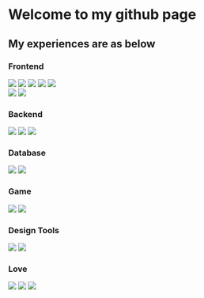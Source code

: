 # Welcome to my github page

## My experiences are as below

### Frontend

   <img src="https://img.shields.io/badge/html5-E34F26?style=for-the-badge&logo=html5&logoColor=black">
   <img src="https://img.shields.io/badge/css-663399?style=for-the-badge&logo=css&logoColor=black">
   <img src="https://img.shields.io/badge/sass-CC6699?style=for-the-badge&logo=sass&logoColor=white">
   <img src="https://img.shields.io/badge/javascript-F7DF1E?style=for-the-badge&logo=javascript&logoColor=black">
   <img src="https://img.shields.io/badge/typescript-3178C6?style=for-the-badge&logo=typescript&logoColor=white">
    <br>
   <img src="https://img.shields.io/badge/react-61DAFB?style=for-the-badge&logo=react&logoColor=black">
   <img src="https://img.shields.io/badge/next.js-000000?style=for-the-badge&logo=nextdotjs&logoColor=white">

### Backend

   <img src="https://img.shields.io/badge/python-3776AB?style=for-the-badge&logo=python&logoColor=white">
   <img src="https://img.shields.io/badge/django-092E20?style=for-the-badge&logo=django&logoColor=white">
   <img src="https://img.shields.io/badge/supabase-3FCF8E?style=for-the-badge&logo=supabase&logoColor=white">

### Database

   <img src="https://img.shields.io/badge/postgresql-4169E1?style=for-the-badge&logo=postgresql&logoColor=white">
   <img src="https://img.shields.io/badge/mongodb-47A248?style=for-the-badge&logo=mongodb&logoColor=white">

### Game

   <img src="https://img.shields.io/badge/unity-FFFFFF?style=for-the-badge&logo=unity&logoColor=black">  
   <img src="https://img.shields.io/badge/csharp-9b6dd7?style=for-the-badge&logo=cplusplus&logoColor=white">

<!-- ### Version Control

  <img src="https://img.shields.io/badge/git-F05032?style=for-the-badge&logo=git&logoColor=white">
  <img src="https://img.shields.io/badge/gitlfs-F64935?style=for-the-badge&logo=gitlfs&logoColor=white">
  <img src="https://img.shields.io/badge/github-181717?style=for-the-badge&logo=github&logoColor=white"> -->

<!-- ### Cloud Services

  <img src="https://img.shields.io/badge/amazonec2-FF9900?style=for-the-badge&logo=amazonec2&logoColor=white">
  <img src="https://img.shields.io/badge/amazons3-569A31?style=for-the-badge&logo=amazons3&logoColor=white">
  <img src="https://img.shields.io/badge/awslambda-FF9900?style=for-the-badge&logo=awslambda&logoColor=white"> -->

### Design Tools

  <img src="https://img.shields.io/badge/figma-F24E1E?style=for-the-badge&logo=figma&logoColor=white">
  <img src="https://img.shields.io/badge/canva-00C4CC?style=for-the-badge&logo=canva&logoColor=white">

### Love

  <img src="https://img.shields.io/badge/firefoxbrowser-FF7139?style=for-the-badge&logo=firefoxbrowser&logoColor=white">
  <img src="https://img.shields.io/badge/spotify-1ED760?style=for-the-badge&logo=spotify&logoColor=white">
  <img src="https://img.shields.io/badge/tidal-000000?style=for-the-badge&logo=tidal&logoColor=white">

<!--
**6puritans9/6puritans9** is a ✨ _special_ ✨ repository because its `README.md` (this file) appears on your GitHub profile.

Here are some ideas to get you started:

- 🔭 I’m currently working on ...
- 🌱 I’m currently learning ...
- 👯 I’m looking to collaborate on ...
- 🤔 I’m looking for help with ...
- 💬 Ask me about ...
- 📫 How to reach me: ...
- 😄 Pronouns: ...
- ⚡ Fun fact: ...
-->
